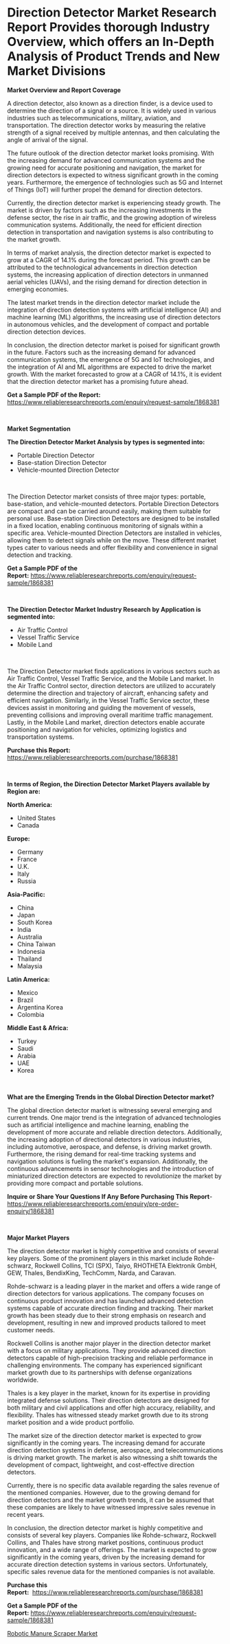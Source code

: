 <p><h1>Direction Detector Market Research Report Provides thorough Industry Overview, which offers an In-Depth Analysis of Product Trends and New Market Divisions</h1></p><p><strong>Market Overview and Report Coverage</strong></p>
<p><p>A direction detector, also known as a direction finder, is a device used to determine the direction of a signal or a source. It is widely used in various industries such as telecommunications, military, aviation, and transportation. The direction detector works by measuring the relative strength of a signal received by multiple antennas, and then calculating the angle of arrival of the signal.</p><p>The future outlook of the direction detector market looks promising. With the increasing demand for advanced communication systems and the growing need for accurate positioning and navigation, the market for direction detectors is expected to witness significant growth in the coming years. Furthermore, the emergence of technologies such as 5G and Internet of Things (IoT) will further propel the demand for direction detectors.</p><p>Currently, the direction detector market is experiencing steady growth. The market is driven by factors such as the increasing investments in the defense sector, the rise in air traffic, and the growing adoption of wireless communication systems. Additionally, the need for efficient direction detection in transportation and navigation systems is also contributing to the market growth.</p><p>In terms of market analysis, the direction detector market is expected to grow at a CAGR of 14.1% during the forecast period. This growth can be attributed to the technological advancements in direction detection systems, the increasing application of direction detectors in unmanned aerial vehicles (UAVs), and the rising demand for direction detection in emerging economies.</p><p>The latest market trends in the direction detector market include the integration of direction detection systems with artificial intelligence (AI) and machine learning (ML) algorithms, the increasing use of direction detectors in autonomous vehicles, and the development of compact and portable direction detection devices.</p><p>In conclusion, the direction detector market is poised for significant growth in the future. Factors such as the increasing demand for advanced communication systems, the emergence of 5G and IoT technologies, and the integration of AI and ML algorithms are expected to drive the market growth. With the market forecasted to grow at a CAGR of 14.1%, it is evident that the direction detector market has a promising future ahead.</p></p>
<p><strong>Get a Sample PDF of the Report:</strong> <a href="https://www.reliableresearchreports.com/enquiry/request-sample/1868381">https://www.reliableresearchreports.com/enquiry/request-sample/1868381</a></p>
<p>&nbsp;</p>
<p><strong>Market Segmentation</strong></p>
<p><strong>The Direction Detector Market Analysis by types is segmented into:</strong></p>
<p><ul><li>Portable Direction Detector</li><li>Base-station Direction Detector</li><li>Vehicle-mounted Direction Detector</li></ul></p>
<p>&nbsp;</p>
<p><p>The Direction Detector market consists of three major types: portable, base-station, and vehicle-mounted detectors. Portable Direction Detectors are compact and can be carried around easily, making them suitable for personal use. Base-station Direction Detectors are designed to be installed in a fixed location, enabling continuous monitoring of signals within a specific area. Vehicle-mounted Direction Detectors are installed in vehicles, allowing them to detect signals while on the move. These different market types cater to various needs and offer flexibility and convenience in signal detection and tracking.</p></p>
<p><strong>Get a Sample PDF of the Report:</strong>&nbsp;<a href="https://www.reliableresearchreports.com/enquiry/request-sample/1868381">https://www.reliableresearchreports.com/enquiry/request-sample/1868381</a></p>
<p>&nbsp;</p>
<p><strong>The Direction Detector Market Industry Research by Application is segmented into:</strong></p>
<p><ul><li>Air Traffic Control</li><li>Vessel Traffic Service</li><li>Mobile Land</li></ul></p>
<p>&nbsp;</p>
<p><p>The Direction Detector market finds applications in various sectors such as Air Traffic Control, Vessel Traffic Service, and the Mobile Land market. In the Air Traffic Control sector, direction detectors are utilized to accurately determine the direction and trajectory of aircraft, enhancing safety and efficient navigation. Similarly, in the Vessel Traffic Service sector, these devices assist in monitoring and guiding the movement of vessels, preventing collisions and improving overall maritime traffic management. Lastly, in the Mobile Land market, direction detectors enable accurate positioning and navigation for vehicles, optimizing logistics and transportation systems.</p></p>
<p><strong>Purchase this Report:</strong>&nbsp; <a href="https://www.reliableresearchreports.com/purchase/1868381">https://www.reliableresearchreports.com/purchase/1868381</a></p>
<p>&nbsp;</p>
<p><strong>In terms of Region, the Direction Detector Market Players available by Region are:</strong></p>
<p>
    <p> <strong> North America: </strong>
        <ul>
            <li>United States</li>
            <li>Canada</li>
        </ul>
        </p> 
    <p> <strong> Europe: </strong>
        <ul>
            <li>Germany</li>
            <li>France</li>
            <li>U.K.</li>
            <li>Italy</li>
            <li>Russia</li>
        </ul>
        </p> 
    <p> <strong> Asia-Pacific: </strong>
        <ul>
            <li>China</li>
            <li>Japan</li>
            <li>South Korea</li>
            <li>India</li>
            <li>Australia</li>
            <li>China Taiwan</li>
            <li>Indonesia</li>
            <li>Thailand</li>
            <li>Malaysia</li>
        </ul>
        </p> 
    <p> <strong> Latin America: </strong>
        <ul>
            <li>Mexico</li>
            <li>Brazil</li>
            <li>Argentina Korea</li>
            <li>Colombia</li>
        </ul>
        </p> 
    <p> <strong> Middle East & Africa: </strong>
        <ul>
            <li>Turkey</li>
            <li>Saudi</li>
            <li>Arabia</li>
            <li>UAE</li>
            <li>Korea</li>
        </ul>
    </p>
    </p>
<p>&nbsp;</p>
<p><strong>What are the Emerging Trends in the Global Direction Detector market?</strong></p>
<p><p>The global direction detector market is witnessing several emerging and current trends. One major trend is the integration of advanced technologies such as artificial intelligence and machine learning, enabling the development of more accurate and reliable direction detectors. Additionally, the increasing adoption of directional detectors in various industries, including automotive, aerospace, and defense, is driving market growth. Furthermore, the rising demand for real-time tracking systems and navigation solutions is fueling the market's expansion. Additionally, the continuous advancements in sensor technologies and the introduction of miniaturized direction detectors are expected to revolutionize the market by providing more compact and portable solutions.</p></p>
<p><strong>Inquire or Share Your Questions If Any Before Purchasing This Report</strong>- <a href="https://www.reliableresearchreports.com/enquiry/pre-order-enquiry/1868381">https://www.reliableresearchreports.com/enquiry/pre-order-enquiry/1868381</a></p>
<p>&nbsp;</p>
<p><strong>Major Market Players</strong></p>
<p><p>The direction detector market is highly competitive and consists of several key players. Some of the prominent players in this market include Rohde-schwarz, Rockwell Collins, TCI (SPX), Taiyo, RHOTHETA Elektronik GmbH, GEW, Thales, BendixKing, TechComm, Narda, and Caravan.</p><p>Rohde-schwarz is a leading player in the market and offers a wide range of direction detectors for various applications. The company focuses on continuous product innovation and has launched advanced detection systems capable of accurate direction finding and tracking. Their market growth has been steady due to their strong emphasis on research and development, resulting in new and improved products tailored to meet customer needs.</p><p>Rockwell Collins is another major player in the direction detector market with a focus on military applications. They provide advanced direction detectors capable of high-precision tracking and reliable performance in challenging environments. The company has experienced significant market growth due to its partnerships with defense organizations worldwide.</p><p>Thales is a key player in the market, known for its expertise in providing integrated defense solutions. Their direction detectors are designed for both military and civil applications and offer high accuracy, reliability, and flexibility. Thales has witnessed steady market growth due to its strong market position and a wide product portfolio.</p><p>The market size of the direction detector market is expected to grow significantly in the coming years. The increasing demand for accurate direction detection systems in defense, aerospace, and telecommunications is driving market growth. The market is also witnessing a shift towards the development of compact, lightweight, and cost-effective direction detectors.</p><p>Currently, there is no specific data available regarding the sales revenue of the mentioned companies. However, due to the growing demand for direction detectors and the market growth trends, it can be assumed that these companies are likely to have witnessed impressive sales revenue in recent years.</p><p>In conclusion, the direction detector market is highly competitive and consists of several key players. Companies like Rohde-schwarz, Rockwell Collins, and Thales have strong market positions, continuous product innovation, and a wide range of offerings. The market is expected to grow significantly in the coming years, driven by the increasing demand for accurate direction detection systems in various sectors. Unfortunately, specific sales revenue data for the mentioned companies is not available.</p></p>
<p><strong>Purchase this Report:</strong>&nbsp;&nbsp;<a href="https://www.reliableresearchreports.com/purchase/1868381">https://www.reliableresearchreports.com/purchase/1868381</a></p>
<p></p>
<p><strong>Get a Sample PDF of the Report:</strong>&nbsp;<a href="https://www.reliableresearchreports.com/enquiry/request-sample/1868381">https://www.reliableresearchreports.com/enquiry/request-sample/1868381</a></p>
<p><p><a href="https://github.com/RichRobinson5/Market-Research-Report-List-3/blob/main/robotic-manure-scraper-market.md">Robotic Manure Scraper Market</a></p></p>